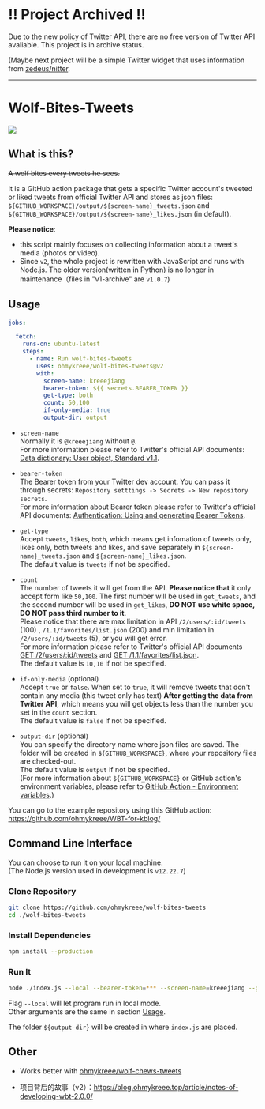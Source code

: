 # !! Project Archived !!
Due to the new policy of Twitter API, there are no free version of Twitter API avaliable. This project is in archive status. 

(Maybe next project will be a simple Twitter widget that uses information from [zedeus/nitter](https://github.com/zedeus/nitter).

-----

# Wolf-Bites-Tweets

[![](https://github.com/ohmykreee/wolf-bites-tweets/actions/workflows/test-function.yaml/badge.svg)](https://github.com/ohmykreee/wolf-bites-tweets/actions/workflows/test-function.yaml)


## What is this?
~~A wolf bites every tweets he sees.~~   

It is a GitHub action package that gets a specific Twitter account's tweeted or liked tweets from official Twitter API and stores as json files: `${GITHUB_WORKSPACE}/output/${screen-name}_tweets.json` and `${GITHUB_WORKSPACE}/output/${screen-name}_likes.json` (in default).

**Please notice**:
- this script mainly focuses on collecting information about a tweet's media (photos or video).
- Since `v2`, the whole project is rewritten with JavaScript and runs with Node.js. The older version(written in Python) is no longer in maintenance（files in "v1-archive" are `v1.0.7`)

## Usage
```yml
jobs:

  fetch:
    runs-on: ubuntu-latest
    steps:
      - name: Run wolf-bites-tweets
        uses: ohmykreee/wolf-bites-tweets@v2
        with:
          screen-name: kreeejiang
          bearer-token: ${{ secrets.BEARER_TOKEN }}
          get-type: both
          count: 50,100
          if-only-media: true
          output-dir: output
```
- `screen-name`   
Normally it is `@kreeejiang` without `@`.    
For more information please refer to Twitter's official API documents: [Data dictionary: User object, Standard v1.1](https://developer.twitter.com/en/docs/twitter-api/v1/data-dictionary/object-model/user).

- `bearer-token`   
The Bearer token from your Twitter dev account. You can pass it through secrets: `Repository setttings -> Secrets -> New repository secrets`.   
For more information about Bearer token please refer to Twitter's official API documents: [Authentication: Using and generating Bearer Tokens](https://developer.twitter.com/en/docs/authentication/oauth-2-0/bearer-tokens).

- `get-type`   
Accept `tweets`, `likes`, `both`, which means get infomation of tweets only, likes only, both tweets and likes, and save separately in `${screen-name}_tweets.json` and `${screen-name}_likes.json`.   
The default value is `tweets` if not be specified.

- `count`   
The number of tweets it will get from the API. **Please notice that** it only accept form like `50,100`. The first number will be used in `get_tweets`, and the second number will be used in `get_likes`, **DO NOT use white space, DO NOT pass third number to it**.   
Please notice that there are max limitation in API `/2/users/:id/tweets` (100) , `/1.1/favorites/list.json` (200) and min limitation in `/2/users/:id/tweets` (5), or you will get error.   
For more information please refer to Twitter's official API documents [GET /2/users/:id/tweets](https://developer.twitter.com/en/docs/twitter-api/tweets/timelines/api-reference/get-users-id-tweets) and [GET /1.1/favorites/list.json](https://developer.twitter.com/en/docs/twitter-api/v1/tweets/post-and-engage/api-reference/get-favorites-list).   
The default value is `10,10` if not be specified.

- `if-only-media` (optional)   
Accept `true` or `false`. When set to `true`, it will remove tweets that don't contain any media (this tweet only has text) **After getting the data from Twitter API**, which means you will get objects less than the number you set in the `count` section.   
The default value is `false` if not be specified.

- `output-dir` (optional)   
You can specify the directory name where json files are saved. The folder will be created in `${GITHUB_WORKSPACE}`, where your repository files are checked-out.   
The default value is `output` if not be specified.   
(For more information about `${GITHUB_WORKSPACE}` or GitHub action's environment variables, please refer to [GitHub Action - Environment variables](https://docs.github.com/en/actions/learn-github-actions/environment-variables).)

You can go to the example repository using this GitHub action: https://github.com/ohmykreee/WBT-for-kblog/


## Command Line Interface
You can choose to run it on your local machine.   
(The Node.js version used in development is `v12.22.7`)

### Clone Repository
```bash
git clone https://github.com/ohmykreee/wolf-bites-tweets
cd ./wolf-bites-tweets
```
### Install Dependencies
```bash
npm install --production
```
### Run It
```bash
node ./index.js --local --bearer-token=*** --screen-name=kreeejiang --get-type=both --count=10,10 if-only-media=true --output-dir=output
```
Flag `--local` will let program run in local mode.   
Other arguments are the same in section [Usage](#usage).

The folder `${output-dir}` will be created in where `index.js` are placed.

## Other
- Works better with [ohmykreee/wolf-chews-tweets](https://github.com/ohmykreee/wolf-chews-tweets)

- 项目背后的故事（v2）：https://blog.ohmykreee.top/article/notes-of-developing-wbt-2.0.0/
